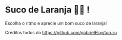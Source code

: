 # Suco de Laranja 🎼🎼 !

Escolha o ritmo e aprecie um bom suco de laranja!

Créditos todos do https://github.com/gabrielEloy/tururu
